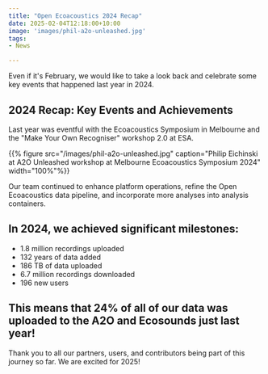 ```yaml
---
title: "Open Ecoacoustics 2024 Recap"
date: 2025-02-04T12:18:00+10:00
image: 'images/phil-a2o-unleashed.jpg'
tags: 
- News

---
```


Even if it's February, we would like to take a look back and celebrate some key events that happened last year in 2024.
<!--more-->

## 2024 Recap: Key Events and Achievements 

Last year was eventful with the Ecoacoustics Symposium in Melbourne and the "Make Your Own Recogniser" workshop 2.0 at ESA.

{{% figure src="/images/phil-a2o-unleashed.jpg" caption="Philip Eichinski at A2O Unleashed workshop at Melbourne Ecoacoustics Symposium 2024" width="100%"%}}

Our team continued to enhance platform operations, refine the Open Ecoacoustics data pipeline, and incorporate more analyses into analysis containers.  

## In 2024, we achieved significant milestones: 

- 1.8 million recordings uploaded 
- 132 years of data added
- 186 TB of data uploaded
- 6.7 million recordings downloaded 
- 196 new users 

## This means that 24% of all of our data was uploaded to the A2O and Ecosounds just last year!

Thank you to all our partners, users, and contributors being part of this journey so far. We are excited for 2025!